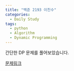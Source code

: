 ```yaml
---
title: "백준 2193 이친수"
categories:
  - Daily Study
tags:
  - python
  - Algorithm
  - Dynamic Programming
---
```


간단한 DP 문제를 풀어보았습니다.


[문제링크](https://www.acmicpc.net/problem/2193)


<script src="https://gist.github.com/voka/7779f8d8bd65cb162cb5ba67e33e9b5a.js"></script>
